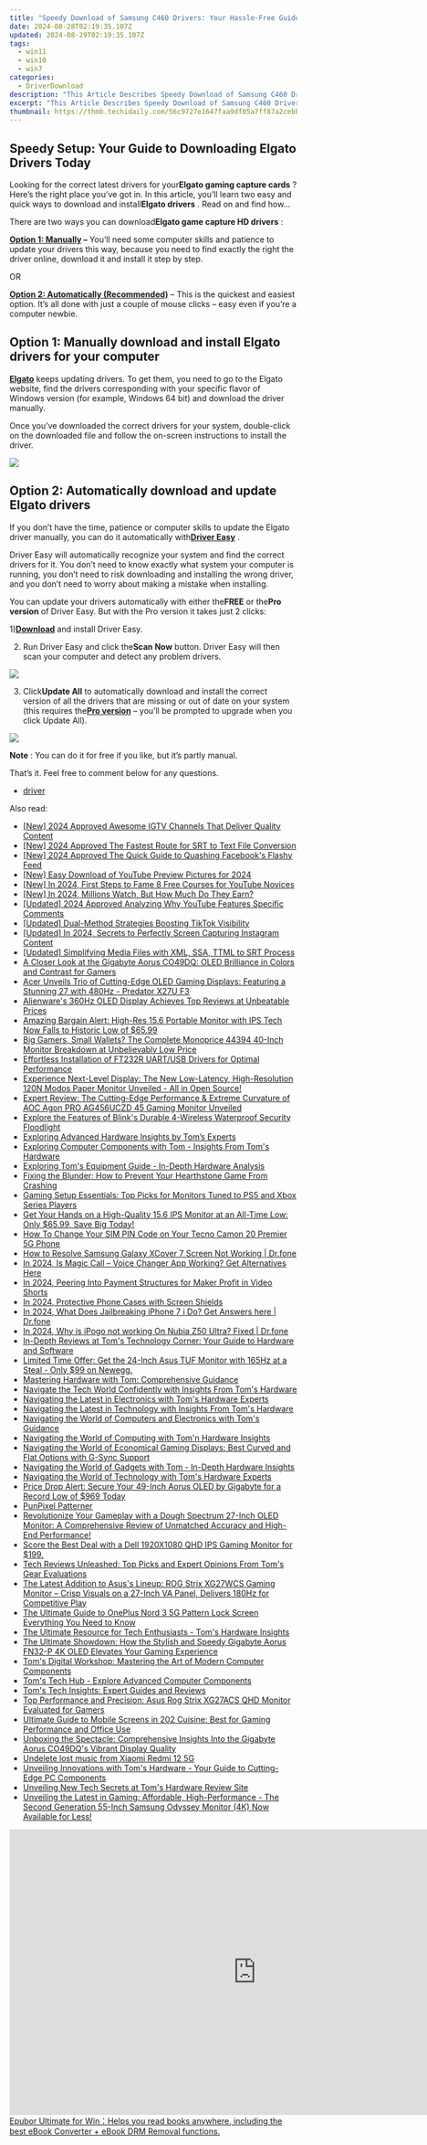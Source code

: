 ```yaml
---
title: "Speedy Download of Samsung C460 Drivers: Your Hassle-Free Guide"
date: 2024-08-28T02:19:35.107Z
updated: 2024-08-29T02:19:35.107Z
tags:
  - win11
  - win10
  - win7
categories:
  - DriverDownload
description: "This Article Describes Speedy Download of Samsung C460 Drivers: Your Hassle-Free Guide"
excerpt: "This Article Describes Speedy Download of Samsung C460 Drivers: Your Hassle-Free Guide"
thumbnail: https://thmb.techidaily.com/56c9727e1647faa9df05a7ff87a2cebb670ed94ea60d5a674997e4383f15e6a2.jpg
---
```


## Speedy Setup: Your Guide to Downloading Elgato Drivers Today

Looking for the correct latest drivers for your**Elgato gaming capture cards** ? Here’s the right place you’ve got in. In this article, you’ll learn two easy and quick ways to download and install**Elgato drivers** . Read on and find how…

 There are two ways you can download**Elgato game capture HD drivers** :

**[Option 1: Manually](https://tools.techidaily.com/drivereasy/download/) –** You’ll need some computer skills and patience to update your drivers this way, because you need to find exactly the right the driver online, download it and install it step by step.

OR

**[Option 2: Automatically (Recommended)](https://www.drivereasy.com/knowledge/elgato-drivers-download-easily-quickly/#o2)**  – This is the quickest and easiest option. It’s all done with just a couple of mouse clicks – easy even if you’re a computer newbie.

## Option 1: Manually download and install Elgato drivers for your computer

[**Elgato**](https://www.elgato.com/en)  keeps updating drivers. To get them, you need to go to the Elgato website, find the drivers corresponding with your specific flavor of Windows version (for example, Windows 64 bit) and download the driver manually.

 Once you’ve downloaded the correct drivers for your system, double-click on the downloaded file and follow the on-screen instructions to install the driver.

![](https://images.drivereasy.com/wp-content/uploads/2019/01/image-105.png)

## Option 2: Automatically download and update Elgato drivers

 If you don’t have the time, patience or computer skills to update the Elgato driver manually, you can do it automatically with[**Driver Easy**](https://tools.techidaily.com/drivereasy/download/) .

 Driver Easy will automatically recognize your system and find the correct drivers for it. You don’t need to know exactly what system your computer is running, you don’t need to risk downloading and installing the wrong driver, and you don’t need to worry about making a mistake when installing.

 You can update your drivers automatically with either the**FREE** or the**Pro version** of Driver Easy. But with the Pro version it takes just 2 clicks:

 1)[**Download**](https://tools.techidaily.com/drivereasy/download/) and install Driver Easy.

 2) Run Driver Easy and click the**Scan Now** button. Driver Easy will then scan your computer and detect any problem drivers.

![](https://images.drivereasy.com/wp-content/uploads/2019/01/image-106.png)

 3) Click**Update All** to automatically download and install the correct version of all the drivers that are missing or out of date on your system (this requires the[**Pro version**](https://tools.techidaily.com/drivereasy/download/) – you’ll be prompted to upgrade when you click Update All).

![](https://images.drivereasy.com/wp-content/uploads/2019/01/image-107.png)

**Note** : You can do it for free if you like, but it’s partly manual.

That’s it. Feel free to comment below for any questions.

* [driver](https://tools.techidaily.com/drivereasy/download/)

<ins class="adsbygoogle"
     style="display:block"
     data-ad-format="autorelaxed"
     data-ad-client="ca-pub-7571918770474297"
     data-ad-slot="1223367746"></ins>



<ins class="adsbygoogle"
     style="display:block"
     data-ad-client="ca-pub-7571918770474297"
     data-ad-slot="8358498916"
     data-ad-format="auto"
     data-full-width-responsive="true"></ins>

<span class="atpl-alsoreadstyle">Also read:</span>
<div><ul>
<li><a href="https://instagram-video-recordings.techidaily.com/new-2024-approved-awesome-igtv-channels-that-deliver-quality-content/"><u>[New] 2024 Approved  Awesome IGTV Channels That Deliver Quality Content</u></a></li>
<li><a href="https://fox-direct.techidaily.com/new-2024-approved-the-fastest-route-for-srt-to-text-file-conversion/"><u>[New] 2024 Approved  The Fastest Route for SRT to Text File Conversion</u></a></li>
<li><a href="https://facebook-videos.techidaily.com/new-2024-approved-the-quick-guide-to-quashing-facebooks-flashy-feed/"><u>[New] 2024 Approved  The Quick Guide to Quashing Facebook's Flashy Feed</u></a></li>
<li><a href="https://youtube-data.techidaily.com/asy-download-of-youtube-preview-pictures-for-2024/"><u>[New] Easy Download of YouTube Preview Pictures for 2024</u></a></li>
<li><a href="https://eaxpv-info.techidaily.com/new-in-2024-first-steps-to-fame-8-free-courses-for-youtube-novices/"><u>[New] In 2024, First Steps to Fame  8 Free Courses for YouTube Novices</u></a></li>
<li><a href="https://youtube-blog.techidaily.com/n-2024-millions-watch-but-how-much-do-they-earn/"><u>[New] In 2024, Millions Watch, But How Much Do They Earn?</u></a></li>
<li><a href="https://facebook-video-footage.techidaily.com/updated-2024-approved-analyzing-why-youtube-features-specific-comments/"><u>[Updated] 2024 Approved  Analyzing Why YouTube Features Specific Comments</u></a></li>
<li><a href="https://fox-boxes.techidaily.com/updated-dual-method-strategies-boosting-tiktok-visibility/"><u>[Updated] Dual-Method Strategies  Boosting TikTok Visibility</u></a></li>
<li><a href="https://instagram-clips.techidaily.com/updated-in-2024-secrets-to-perfectly-screen-capturing-instagram-content/"><u>[Updated] In 2024, Secrets to Perfectly Screen Capturing Instagram Content</u></a></li>
<li><a href="https://extra-skills.techidaily.com/updated-simplifying-media-files-with-xml-ssa-ttml-to-srt-process/"><u>[Updated] Simplifying Media Files with XML, SSA, TTML to SRT Process</u></a></li>
<li><a href="https://hardware-updates.techidaily.com/a-closer-look-at-the-gigabyte-aorus-co49dq-oled-brilliance-in-colors-and-contrast-for-gamers/"><u>A Closer Look at the Gigabyte Aorus CO49DQ: OLED Brilliance in Colors and Contrast for Gamers</u></a></li>
<li><a href="https://hardware-updates.techidaily.com/acer-unveils-trio-of-cutting-edge-oled-gaming-displays-featuring-a-stunning-27-with-480hz-predator-x27u-f3/"><u>Acer Unveils Trio of Cutting-Edge OLED Gaming Displays: Featuring a Stunning 27 with 480Hz - Predator X27U F3</u></a></li>
<li><a href="https://hardware-updates.techidaily.com/alienwares-360hz-oled-display-achieves-top-reviews-at-unbeatable-prices/"><u>Alienware's 360Hz OLED Display Achieves Top Reviews at Unbeatable Prices</u></a></li>
<li><a href="https://hardware-updates.techidaily.com/amazing-bargain-alert-high-res-156-portable-monitor-with-ips-tech-now-falls-to-historic-low-of-6599/"><u>Amazing Bargain Alert: High-Res 15.6 Portable Monitor with IPS Tech Now Falls to Historic Low of $65.99</u></a></li>
<li><a href="https://hardware-updates.techidaily.com/big-gamers-small-wallets-the-complete-monoprice-44394-40-inch-monitor-breakdown-at-unbelievably-low-price/"><u>Big Gamers, Small Wallets? The Complete Monoprice 44394 40-Inch Monitor Breakdown at Unbelievably Low Price</u></a></li>
<li><a href="https://driver-download.techidaily.com/effortless-installation-of-ft232r-uartusb-drivers-for-optimal-performance/"><u>Effortless Installation of FT232R UART/USB Drivers for Optimal Performance</u></a></li>
<li><a href="https://hardware-updates.techidaily.com/1723862771512-experience-next-level-display-the-new-low-latency-high-resolution-120n-modos-paper-monitor-unveiled-all-in-open-source/"><u>Experience Next-Level Display: The New Low-Latency, High-Resolution 120N Modos Paper Monitor Unveiled - All in Open Source!</u></a></li>
<li><a href="https://hardware-updates.techidaily.com/expert-review-the-cutting-edge-performance-and-extreme-curvature-of-aoc-agon-pro-ag456uczd-45-gaming-monitor-unveiled/"><u>Expert Review: The Cutting-Edge Performance & Extreme Curvature of AOC Agon PRO AG456UCZD 45 Gaming Monitor Unveiled</u></a></li>
<li><a href="https://buynow-tips.techidaily.com/explore-the-features-of-blinks-durable-4-wireless-waterproof-security-floodlight/"><u>Explore the Features of Blink's Durable 4-Wireless Waterproof Security Floodlight</u></a></li>
<li><a href="https://hardware-updates.techidaily.com/exploring-advanced-hardware-insights-by-toms-experts/"><u>Exploring Advanced Hardware Insights by Tom’s Experts</u></a></li>
<li><a href="https://hardware-updates.techidaily.com/exploring-computer-components-with-tom-insights-from-toms-hardware/"><u>Exploring Computer Components with Tom - Insights From Tom's Hardware</u></a></li>
<li><a href="https://hardware-updates.techidaily.com/exploring-toms-equipment-guide-in-depth-hardware-analysis/"><u>Exploring Tom's Equipment Guide - In-Depth Hardware Analysis</u></a></li>
<li><a href="https://program-issues.techidaily.com/fixing-the-blunder-how-to-prevent-your-hearthstone-game-from-crashing/"><u>Fixing the Blunder: How to Prevent Your Hearthstone Game From Crashing</u></a></li>
<li><a href="https://hardware-updates.techidaily.com/gaming-setup-essentials-top-picks-for-monitors-tuned-to-ps5-and-xbox-series-players/"><u>Gaming Setup Essentials: Top Picks for Monitors Tuned to PS5 and Xbox Series Players</u></a></li>
<li><a href="https://hardware-updates.techidaily.com/get-your-hands-on-a-high-quality-156-ips-monitor-at-an-all-time-low-only-6599-save-big-today/"><u>Get Your Hands on a High-Quality 15.6 IPS Monitor at an All-Time Low: Only $65.99, Save Big Today!</u></a></li>
<li><a href="https://sim-unlock.techidaily.com/how-to-change-your-sim-pin-code-on-your-tecno-camon-20-premier-5g-phone-by-drfone-android/"><u>How To Change Your SIM PIN Code on Your Tecno Camon 20 Premier 5G Phone</u></a></li>
<li><a href="https://fix-guide.techidaily.com/how-to-resolve-samsung-galaxy-xcover-7-screen-not-working-drfone-by-drfone-fix-android-problems-fix-android-problems/"><u>How to Resolve Samsung Galaxy XCover 7 Screen Not Working | Dr.fone</u></a></li>
<li><a href="https://extra-support.techidaily.com/in-2024-is-magic-call-voice-changer-app-working-get-alternatives-here/"><u>In 2024, Is Magic Call – Voice Changer App Working? Get Alternatives Here</u></a></li>
<li><a href="https://youtube-stream.techidaily.com/in-2024-peering-into-payment-structures-for-maker-profit-in-video-shorts/"><u>In 2024, Peering Into Payment Structures for Maker Profit in Video Shorts</u></a></li>
<li><a href="https://extra-guidance.techidaily.com/in-2024-protective-phone-cases-with-screen-shields/"><u>In 2024, Protective Phone Cases with Screen Shields</u></a></li>
<li><a href="https://iphone-unlock.techidaily.com/in-2024-what-does-jailbreaking-iphone-7-i-do-get-answers-here-drfone-by-drfone-ios/"><u>In 2024, What Does Jailbreaking iPhone 7 i Do? Get Answers here | Dr.fone</u></a></li>
<li><a href="https://pokemon-go-android.techidaily.com/in-2024-why-is-ipogo-not-working-on-nubia-z50-ultra-fixed-drfone-by-drfone-virtual-android/"><u>In 2024, Why is iPogo not working On Nubia Z50 Ultra? Fixed | Dr.fone</u></a></li>
<li><a href="https://hardware-updates.techidaily.com/in-depth-reviews-at-toms-technology-corner-your-guide-to-hardware-and-software/"><u>In-Depth Reviews at Tom's Technology Corner: Your Guide to Hardware and Software</u></a></li>
<li><a href="https://hardware-updates.techidaily.com/1723862784381-limited-time-offer-get-the-24-inch-asus-tuf-monitor-with-165hz-at-a-steal-only-99-on-newegg/"><u>Limited Time Offer: Get the 24-Inch Asus TUF Monitor with 165Hz at a Steal - Only $99 on Newegg.</u></a></li>
<li><a href="https://hardware-updates.techidaily.com/mastering-hardware-with-tom-comprehensive-guidance/"><u>Mastering Hardware with Tom: Comprehensive Guidance</u></a></li>
<li><a href="https://hardware-updates.techidaily.com/navigate-the-tech-world-confidently-with-insights-from-toms-hardware/"><u>Navigate the Tech World Confidently with Insights From Tom's Hardware</u></a></li>
<li><a href="https://hardware-updates.techidaily.com/navigating-the-latest-in-electronics-with-toms-hardware-experts/"><u>Navigating the Latest in Electronics with Tom's Hardware Experts</u></a></li>
<li><a href="https://hardware-updates.techidaily.com/navigating-the-latest-in-technology-with-insights-from-toms-hardware/"><u>Navigating the Latest in Technology with Insights From Tom's Hardware</u></a></li>
<li><a href="https://hardware-updates.techidaily.com/navigating-the-world-of-computers-and-electronics-with-toms-guidance/"><u>Navigating the World of Computers and Electronics with Tom's Guidance</u></a></li>
<li><a href="https://hardware-updates.techidaily.com/navigating-the-world-of-computing-with-tomn-hardware-insights/"><u>Navigating the World of Computing with Tom'n Hardware Insights</u></a></li>
<li><a href="https://hardware-updates.techidaily.com/navigating-the-world-of-economical-gaming-displays-best-curved-and-flat-options-with-g-sync-support/"><u>Navigating the World of Economical Gaming Displays: Best Curved and Flat Options with G-Sync Support</u></a></li>
<li><a href="https://hardware-updates.techidaily.com/navigating-the-world-of-gadgets-with-tom-in-depth-hardware-insights/"><u>Navigating the World of Gadgets with Tom - In-Depth Hardware Insights</u></a></li>
<li><a href="https://hardware-updates.techidaily.com/navigating-the-world-of-technology-with-toms-hardware-experts/"><u>Navigating the World of Technology with Tom's Hardware Experts</u></a></li>
<li><a href="https://hardware-updates.techidaily.com/1723862795726-price-drop-alert-secure-your-49-inch-aorus-oled-by-gigabyte-for-a-record-low-of-969-today/"><u>Price Drop Alert: Secure Your 49-Inch Aorus OLED by Gigabyte for a Record Low of $969 Today</u></a></li>
<li><a href="https://extra-lessons.techidaily.com/punpixel-patterner/"><u>PunPixel Patterner</u></a></li>
<li><a href="https://hardware-updates.techidaily.com/revolutionize-your-gameplay-with-a-dough-spectrum-27-inch-oled-monitor-a-comprehensive-review-of-unmatched-accuracy-and-high-end-performance/"><u>Revolutionize Your Gameplay with a Dough Spectrum 27-Inch OLED Monitor: A Comprehensive Review of Unmatched Accuracy and High-End Performance!</u></a></li>
<li><a href="https://hardware-updates.techidaily.com/score-the-best-deal-with-a-dell-1920x1080-qhd-ips-gaming-monitor-for-199/"><u>Score the Best Deal with a Dell 1920X1080 QHD IPS Gaming Monitor for $199.</u></a></li>
<li><a href="https://hardware-updates.techidaily.com/tech-reviews-unleashed-top-picks-and-expert-opinions-from-toms-gear-evaluations/"><u>Tech Reviews Unleashed: Top Picks and Expert Opinions From Tom's Gear Evaluations</u></a></li>
<li><a href="https://hardware-updates.techidaily.com/the-latest-addition-to-asuss-lineup-rog-strix-xg27wcs-gaming-monitor-crisp-visuals-on-a-27-inch-va-panel-delivers-180hz-for-competitive-play/"><u>The Latest Addition to Asus's Lineup: ROG Strix XG27WCS Gaming Monitor – Crisp Visuals on a 27-Inch VA Panel, Delivers 180Hz for Competitive Play</u></a></li>
<li><a href="https://easy-unlock-android.techidaily.com/the-ultimate-guide-to-oneplus-nord-3-5g-pattern-lock-screen-everything-you-need-to-know-by-drfone-android/"><u>The Ultimate Guide to OnePlus Nord 3 5G Pattern Lock Screen Everything You Need to Know</u></a></li>
<li><a href="https://hardware-updates.techidaily.com/the-ultimate-resource-for-tech-enthusiasts-toms-hardware-insights/"><u>The Ultimate Resource for Tech Enthusiasts - Tom's Hardware Insights</u></a></li>
<li><a href="https://hardware-updates.techidaily.com/the-ultimate-showdown-how-the-stylish-and-speedy-gigabyte-aorus-fn32-p-4k-oled-elevates-your-gaming-experience/"><u>The Ultimate Showdown: How the Stylish and Speedy Gigabyte Aorus FN32-P 4K OLED Elevates Your Gaming Experience</u></a></li>
<li><a href="https://hardware-updates.techidaily.com/toms-digital-workshop-mastering-the-art-of-modern-computer-components/"><u>Tom's Digital Workshop: Mastering the Art of Modern Computer Components</u></a></li>
<li><a href="https://hardware-updates.techidaily.com/toms-tech-hub-explore-advanced-computer-components/"><u>Tom's Tech Hub - Explore Advanced Computer Components</u></a></li>
<li><a href="https://hardware-updates.techidaily.com/toms-tech-insights-expert-guides-and-reviews/"><u>Tom's Tech Insights: Expert Guides and Reviews</u></a></li>
<li><a href="https://hardware-updates.techidaily.com/top-performance-and-precision-asus-rog-strix-xg27acs-qhd-monitor-evaluated-for-gamers/"><u>Top Performance and Precision: Asus Rog Strix XG27ACS QHD Monitor Evaluated for Gamers</u></a></li>
<li><a href="https://hardware-updates.techidaily.com/ultimate-guide-to-mobile-screens-in-202-cuisine-best-for-gaming-performance-and-office-use/"><u>Ultimate Guide to Mobile Screens in 202 Cuisine: Best for Gaming Performance and Office Use</u></a></li>
<li><a href="https://hardware-updates.techidaily.com/unboxing-the-spectacle-comprehensive-insights-into-the-gigabyte-aorus-co49dqs-vibrant-display-quality/"><u>Unboxing the Spectacle: Comprehensive Insights Into the Gigabyte Aorus CO49DQ's Vibrant Display Quality</u></a></li>
<li><a href="https://techidaily.com/undelete-lost-music-from-xiaomi-redmi-12-5g-by-fonelab-android-recover-music/"><u>Undelete lost music from Xiaomi Redmi 12 5G</u></a></li>
<li><a href="https://hardware-updates.techidaily.com/unveiling-innovations-with-toms-hardware-your-guide-to-cutting-edge-pc-components/"><u>Unveiling Innovations with Tom's Hardware - Your Guide to Cutting-Edge PC Components</u></a></li>
<li><a href="https://hardware-updates.techidaily.com/unveiling-new-tech-secrets-at-toms-hardware-review-site/"><u>Unveiling New Tech Secrets at Tom's Hardware Review Site</u></a></li>
<li><a href="https://hardware-updates.techidaily.com/1723862840596-unveiling-the-latest-in-gaming-affordable-high-performance-the-second-generation-55-inch-samsung-odyssey-monitor-4k-now-available-for-less/"><u>Unveiling the Latest in Gaming: Affordable, High-Performance - The Second Generation 55-Inch Samsung Odyssey Monitor (4K) Now Available for Less!</u></a></li>
</ul></div>

<!-- affiliate ads begin -->
<a href="https://secure.2checkout.com/order/checkout.php?PRODS=4599951&QTY=1&AFFILIATE=108875&CART=1"><iframe width="864" height="500" src="https://www.youtube.com/embed/jVnfr5HudQw" title="The Latest and Easiest Solution to Remove Kindle DRM on Windows (without Degrading)" frameborder="0" allow="accelerometer; autoplay; clipboard-write; encrypted-media; gyroscope; picture-in-picture; web-share" referrerpolicy="strict-origin-when-cross-origin" allowfullscreen></iframe>
Epubor Ultimate for Win：Helps you read books anywhere, including the best eBook Converter + eBook DRM Removal functions.</a>
<!-- affiliate ads end -->